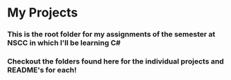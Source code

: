 # My Projects
### This is the root folder for my assignments of the semester at NSCC in which I'll be learning C#
### Checkout the folders found here for the individual projects and README's for each!
